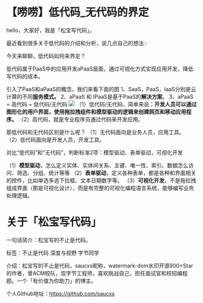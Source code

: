 # 【唠唠】低代码_无代码的界定

hello，大家好，我是「松宝写代码」。

最近看到很多关于低代码的介绍和分析，说几点自己的想法💡

今天来聊聊，低代码如何来界定？

低代码属于PaaS中的应用开发aPaaS层面，通过可视化方式实现应用开发，降低写代码的成本。

引入了PaaS和aPaaS的概念，我们来看下面的图
1、SaaS，PaaS，IaaS分别是云计算的不同**服务模式。**
2、aPaaS 和 IPaaS是基于PaaS的**解决方案**。
3、aPaaS = 高代码 + 低代码/无代码
![](https://cdn.nlark.com/yuque/0/2022/jpeg/276016/1648135499387-9dedf294-8a2c-4099-87fc-6878f05f8a82.jpeg)
（1）低代码/无代码，简单来说：**开发人员可以通过图形化的用户界面，使用拖拉拽组件和模型驱动的逻辑来创建网页和移动应用程序。**
（2）高代码，就是专业程序员通过代码来开发应用。

那低代码和无代码区别是什么呢？
（1）无代码面向是业务人员，应用工具。
（2）低代码面向是开发人员，开发工具。

对比“低代码”和“无代码”，判断标准2项：模型驱动、表单驱动，可视化开发

（1）**模型驱动**，怎么定义实体、实体间关系、主键、唯一性、索引、数据怎么访问、筛选、分组、统计等等
（2）**表单驱动**，定义各种表单，都是各种和界面相关的控件，比如单选多选下拉框、文本日期数字等。
（3）**可视化开发**，不是拖拉拽组成界面（那是可视化设计），而是有完整的可视化编程语言系统，能够编写业务处理逻辑。

# 关于「松宝写代码」

一句话简介：松宝写的不止是代码。

标签：不止是代码 深度与视野 字节同学

介绍：松宝写的不止是代码，saucxs昵称，watermark-dom水印开源900+Star的作者，曾ACM校队，现字节工程师，喜欢挑战自己，担任面试官和校招编程题。一个「有价值为你助力」的博主。

个人Github地址：https://github.com/saucxs
